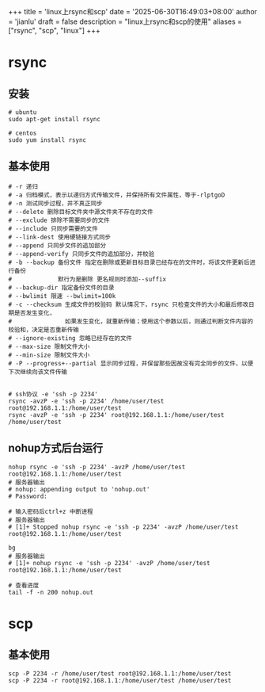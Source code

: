 +++
title = 'linux上rsync和scp'
date = '2025-06-30T16:49:03+08:00'
author = 'jianlu'
draft = false
description = "linux上rsync和scp的使用"
aliases = ["rsync", "scp", "linux"]
+++

# rsync

## 安装

```shell
# ubuntu
sudo apt-get install rsync

# centos
sudo yum install rsync
```

## 基本使用

```shell
# -r 递归 
# -a 归档模式，表示以递归方式传输文件，并保持所有文件属性，等于-rlptgoD
# -n 测试同步过程，并不真正同步
# --delete 删除目标文件夹中源文件夹不存在的文件
# --exclude 排除不需要同步的文件
# --include 只同步需要的文件
# --link-dest 使用硬链接方式同步
# --append 只同步文件的追加部分
# --append-verify 只同步文件的追加部分，并校验
# -b --backup 备份文件 指定在删除或更新目标目录已经存在的文件时，将该文件更新后进行备份 
#             默行为是删除 更名规则时添加--suffix 
# --backup-dir 指定备份文件的目录
# --bwlimit 限速 --bwlimit=100k
# -c --checksum 生成文件的校验码 默认情况下，rsync 只检查⽂件的⼤⼩和最后修改⽇期是否发⽣变化，
#               如果发⽣变化，就重新传输；使⽤这个参数以后，则通过判断⽂件内容的校验和，决定是否重新传输
# --ignore-existing 忽略已经存在的文件
# --max-size 限制文件大小
# --min-size 限制文件大小
# -P --progress+--partial 显示同步过程，并保留那些因故没有完全同步的文件，以便下次继续向该文件传输


# ssh协议 -e 'ssh -p 2234' 
rsync -avzP -e 'ssh -p 2234' /home/user/test root@192.168.1.1:/home/user/test
rsync -avzP -e 'ssh -p 2234' root@192.168.1.1:/home/user/test /home/user/test
```

## nohup方式后台运行

```shell
nohup rsync -e 'ssh -p 2234' -avzP /home/user/test root@192.168.1.1:/home/user/test 
# 服务器输出 
# nohup: appending output to 'nohup.out'
# Password:

# 输入密码后ctrl+z 中断进程
# 服务器输出
# [1]+ Stopped nohup rsync -e 'ssh -p 2234' -avzP /home/user/test root@192.168.1.1:/home/user/test

bg 
# 服务器输出
# [1]+ nohup rsync -e 'ssh -p 2234' -avzP /home/user/test root@192.168.1.1:/home/user/test

# 查看进度
tail -f -n 200 nohup.out

```


# scp

## 基本使用

```shell
scp -P 2234 -r /home/user/test root@192.168.1.1:/home/user/test
scp -P 2234 -r root@192.168.1.1:/home/user/test /home/user/test
```
